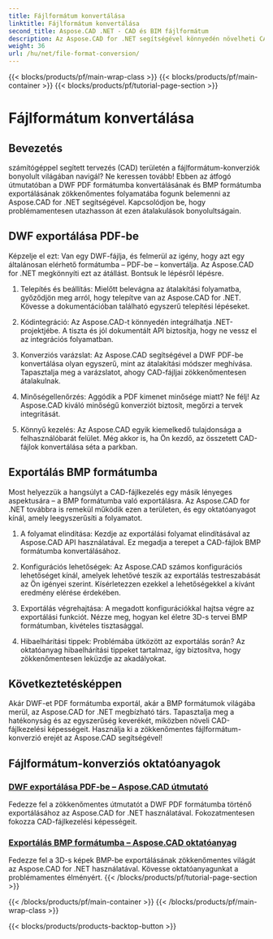 ```yaml
---
title: Fájlformátum konvertálása
linktitle: Fájlformátum konvertálása
second_title: Aspose.CAD .NET - CAD és BIM fájlformátum
description: Az Aspose.CAD for .NET segítségével könnyedén növelheti CAD-fájlkezelési képességeit. Fedezze fel az oktatóanyagokat a DWF PDF formátumba exportálásáról és a 3D kép exportálásáról BMP formátumba.
weight: 36
url: /hu/net/file-format-conversion/
---
```


{{< blocks/products/pf/main-wrap-class >}}
{{< blocks/products/pf/main-container >}}
{{< blocks/products/pf/tutorial-page-section >}}

# Fájlformátum konvertálása


## Bevezetés

számítógéppel segített tervezés (CAD) területén a fájlformátum-konverziók bonyolult világában navigál? Ne keressen tovább! Ebben az átfogó útmutatóban a DWF PDF formátumba konvertálásának és BMP formátumba exportálásának zökkenőmentes folyamatába fogunk belemenni az Aspose.CAD for .NET segítségével. Kapcsolódjon be, hogy problémamentesen utazhasson át ezen átalakulások bonyolultságain.

## DWF exportálása PDF-be

Képzelje el ezt: Van egy DWF-fájlja, és felmerül az igény, hogy azt egy általánosan elérhető formátumba – PDF-be – konvertálja. Az Aspose.CAD for .NET megkönnyíti ezt az átállást. Bontsuk le lépésről lépésre.

1. Telepítés és beállítás: Mielőtt belevágna az átalakítási folyamatba, győződjön meg arról, hogy telepítve van az Aspose.CAD for .NET. Kövesse a dokumentációban található egyszerű telepítési lépéseket.

2. Kódintegráció: Az Aspose.CAD-t könnyedén integrálhatja .NET-projektjébe. A tiszta és jól dokumentált API biztosítja, hogy ne vessz el az integrációs folyamatban.

3. Konverziós varázslat: Az Aspose.CAD segítségével a DWF PDF-be konvertálása olyan egyszerű, mint az átalakítási módszer meghívása. Tapasztalja meg a varázslatot, ahogy CAD-fájljai zökkenőmentesen átalakulnak.

4. Minőségellenőrzés: Aggódik a PDF kimenet minősége miatt? Ne félj! Az Aspose.CAD kiváló minőségű konverziót biztosít, megőrzi a tervek integritását.

5. Könnyű kezelés: Az Aspose.CAD egyik kiemelkedő tulajdonsága a felhasználóbarát felület. Még akkor is, ha Ön kezdő, az összetett CAD-fájlok konvertálása séta a parkban.

## Exportálás BMP formátumba

Most helyezzük a hangsúlyt a CAD-fájlkezelés egy másik lényeges aspektusára – a BMP formátumba való exportálásra. Az Aspose.CAD for .NET továbbra is remekül működik ezen a területen, és egy oktatóanyagot kínál, amely leegyszerűsíti a folyamatot.

1. A folyamat elindítása: Kezdje az exportálási folyamat elindításával az Aspose.CAD API használatával. Ez megadja a terepet a CAD-fájlok BMP formátumba konvertálásához.

2. Konfigurációs lehetőségek: Az Aspose.CAD számos konfigurációs lehetőséget kínál, amelyek lehetővé teszik az exportálás testreszabását az Ön igényei szerint. Kísérletezzen ezekkel a lehetőségekkel a kívánt eredmény elérése érdekében.

3. Exportálás végrehajtása: A megadott konfigurációkkal hajtsa végre az exportálási funkciót. Nézze meg, hogyan kel életre 3D-s tervei BMP formátumban, kivételes tisztasággal.

4. Hibaelhárítási tippek: Problémába ütközött az exportálás során? Az oktatóanyag hibaelhárítási tippeket tartalmaz, így biztosítva, hogy zökkenőmentesen leküzdje az akadályokat.

## Következtetésképpen

Akár DWF-et PDF formátumba exportál, akár a BMP formátumok világába merül, az Aspose.CAD for .NET megbízható társ. Tapasztalja meg a hatékonyság és az egyszerűség keverékét, miközben növeli CAD-fájlkezelési képességeit. Használja ki a zökkenőmentes fájlformátum-konverzió erejét az Aspose.CAD segítségével!
## Fájlformátum-konverziós oktatóanyagok
### [DWF exportálása PDF-be – Aspose.CAD útmutató](./exporting-dwf-to-pdf/)
Fedezze fel a zökkenőmentes útmutatót a DWF PDF formátumba történő exportálásához az Aspose.CAD for .NET használatával. Fokozatmentesen fokozza CAD-fájlkezelési képességeit.
### [Exportálás BMP formátumba – Aspose.CAD oktatóanyag](./exporting-to-bmp-format/)
Fedezze fel a 3D-s képek BMP-be exportálásának zökkenőmentes világát az Aspose.CAD for .NET használatával. Kövesse oktatóanyagunkat a problémamentes élményért.
{{< /blocks/products/pf/tutorial-page-section >}}

{{< /blocks/products/pf/main-container >}}
{{< /blocks/products/pf/main-wrap-class >}}

{{< blocks/products/products-backtop-button >}}

